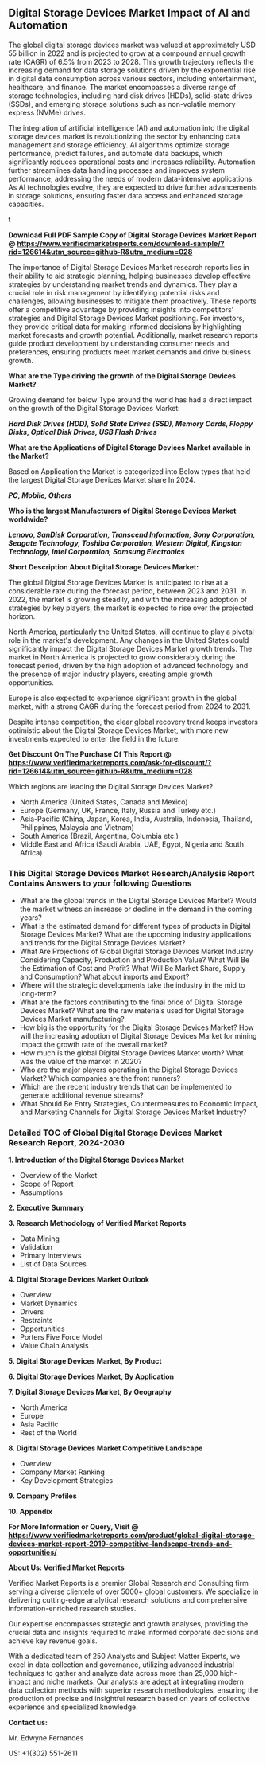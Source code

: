 <h2>Digital Storage Devices Market Impact of AI and Automation</h2><p>The global digital storage devices market was valued at approximately USD 55 billion in 2022 and is projected to grow at a compound annual growth rate (CAGR) of 6.5% from 2023 to 2028. This growth trajectory reflects the increasing demand for data storage solutions driven by the exponential rise in digital data consumption across various sectors, including entertainment, healthcare, and finance. The market encompasses a diverse range of storage technologies, including hard disk drives (HDDs), solid-state drives (SSDs), and emerging storage solutions such as non-volatile memory express (NVMe) drives.</p><p>The integration of artificial intelligence (AI) and automation into the digital storage devices market is revolutionizing the sector by enhancing data management and storage efficiency. AI algorithms optimize storage performance, predict failures, and automate data backups, which significantly reduces operational costs and increases reliability. Automation further streamlines data handling processes and improves system performance, addressing the needs of modern data-intensive applications. As AI technologies evolve, they are expected to drive further advancements in storage solutions, ensuring faster data access and enhanced storage capacities.</p>t</p><p id="" class=""><strong>Download Full PDF Sample Copy of Digital Storage Devices Market Report @ <a href="https://www.verifiedmarketreports.com/download-sample/?rid=126614&utm_source=github-R&utm_medium=028" target="_blank">https://www.verifiedmarketreports.com/download-sample/?rid=126614&utm_source=github-R&utm_medium=028</a></strong></p><p>The importance of&nbsp;Digital Storage Devices Market research reports lies in their ability to aid strategic planning, helping businesses develop effective strategies by understanding market trends and dynamics. They play a crucial role in risk management by identifying potential risks and challenges, allowing businesses to mitigate them proactively. These reports offer a competitive advantage by providing insights into competitors' strategies and Digital Storage Devices Market positioning. For investors, they provide critical data for making informed decisions by highlighting market forecasts and growth potential. Additionally, market research reports guide product development by understanding consumer needs and preferences, ensuring products meet market demands and drive business growth.</p><p><strong>What are the&nbsp;Type driving the growth of the Digital Storage Devices Market?</strong></p><p id="" class="">Growing demand for below Type around the world has had a direct impact on the growth of the Digital Storage Devices Market:</p><em><strong>Hard Disk Drives (HDD), Solid State Drives (SSD), Memory Cards, Floppy Disks, Optical Disk Drives, USB Flash Drives</strong></em></p><strong>What are the&nbsp;Applications&nbsp;of Digital Storage Devices Market available in the Market?</strong></p><p id="" class="">Based on Application the Market is categorized into Below types that held the largest Digital Storage Devices Market share In 2024.</p><em><strong>PC, Mobile, Others</strong></em></p><strong>Who is the largest Manufacturers of Digital Storage Devices Market worldwide?</strong></p><p><em><strong>Lenovo, SanDisk Corporation, Transcend Information, Sony Corporation, Seagate Technology, Toshiba Corporation, Western Digital, Kingston Technology, Intel Corporation, Samsung Electronics</strong></em></p><p id="" class=""><strong>Short Description About Digital Storage Devices Market:</strong></p><p>The global Digital Storage Devices Market is anticipated to rise at a considerable rate during the forecast period, between 2023 and 2031. In 2022, the market is growing steadily, and with the increasing adoption of strategies by key players, the market is expected to rise over the projected horizon.</p><p>North America, particularly the United States, will continue to play a pivotal role in the market's development. Any changes in the United States could significantly impact the Digital Storage Devices Market growth trends. The market in North America is projected to grow considerably during the forecast period, driven by the high adoption of advanced technology and the presence of major industry players, creating ample growth opportunities.</p><p>Europe is also expected to experience significant growth in the global market, with a strong CAGR during the forecast period from 2024 to 2031.</p><p>Despite intense competition, the clear global recovery trend keeps investors optimistic about the Digital Storage Devices Market, with more new investments expected to enter the field in the future.</p><p id="" class=""><strong>Get Discount On The Purchase Of This Report @ <a href="https://www.verifiedmarketreports.com/ask-for-discount/?rid=126614&utm_source=github-R&utm_medium=028" target="_blank">https://www.verifiedmarketreports.com/ask-for-discount/?rid=126614&utm_source=github-R&utm_medium=028</a></strong></p>Which regions are leading the Digital Storage Devices Market?</p><ul><li>North America (United States, Canada and Mexico)</li><li>Europe (Germany, UK, France, Italy, Russia and Turkey etc.)</li><li>Asia-Pacific (China, Japan, Korea, India, Australia, Indonesia, Thailand, Philippines, Malaysia and Vietnam)</li><li>South America (Brazil, Argentina, Columbia etc.)</li><li>Middle East and Africa (Saudi Arabia, UAE, Egypt, Nigeria and South Africa)</li></ul><h3 id="" class="">This Digital Storage Devices Market Research/Analysis Report Contains Answers to your following Questions</h3><ul><li>What are the global trends in the Digital Storage Devices Market? Would the market witness an increase or decline in the demand in the coming years?</li><li>What is the estimated demand for different types of products in Digital Storage Devices Market? What are the upcoming industry applications and trends for the Digital Storage Devices Market?</li><li>What Are Projections of Global Digital Storage Devices Market Industry Considering Capacity, Production and Production Value? What Will Be the Estimation of Cost and Profit? What Will Be Market Share, Supply and Consumption? What about imports and Export?</li><li>Where will the strategic developments take the industry in the mid to long-term?</li><li>What are the factors contributing to the final price of Digital Storage Devices Market? What are the raw materials used for Digital Storage Devices Market manufacturing?</li><li>How big is the opportunity for the Digital Storage Devices Market? How will the increasing adoption of Digital Storage Devices Market for mining impact the growth rate of the overall market?</li><li>How much is the global Digital Storage Devices Market worth? What was the value of the market In 2020?</li><li>Who are the major players operating in the Digital Storage Devices Market? Which companies are the front runners?</li><li>Which are the recent industry trends that can be implemented to generate additional revenue streams?</li><li>What Should Be Entry Strategies, Countermeasures to Economic Impact, and Marketing Channels for Digital Storage Devices Market Industry?</li></ul><h3 id="" class="">Detailed TOC of Global Digital Storage Devices Market Research Report, 2024-2030</h3><p id="" class=""><strong>1. Introduction of the Digital Storage Devices Market</strong></p><ul><li>Overview of the Market</li><li>Scope of Report</li><li>Assumptions</li></ul><p id="" class=""><strong>2. Executive Summary</strong></p><p id="" class=""><strong>3. Research Methodology of Verified Market Reports</strong></p><ul><li>Data Mining</li><li>Validation</li><li>Primary Interviews</li><li>List of Data Sources</li></ul><p id="" class=""><strong>4. Digital Storage Devices Market Outlook</strong></p><ul><li>Overview</li><li>Market Dynamics</li><li>Drivers</li><li>Restraints</li><li>Opportunities</li><li>Porters Five Force Model</li><li>Value Chain Analysis</li></ul><p id="" class=""><strong>5. Digital Storage Devices Market, By Product</strong></p><p id="" class=""><strong>6. Digital Storage Devices Market, By Application</strong></p><p id="" class=""><strong>7. Digital Storage Devices Market, By Geography</strong></p><ul><li>North America</li><li>Europe</li><li>Asia Pacific</li><li>Rest of the World</li></ul><p id="" class=""><strong>8. Digital Storage Devices Market Competitive Landscape</strong></p><ul><li>Overview</li><li>Company Market Ranking</li><li>Key Development Strategies</li></ul><p id="" class=""><strong>9. Company Profiles</strong></p><p id="" class=""><strong>10. Appendix</strong></p><p id="" class=""><strong>For More Information or Query, Visit @ <a href="https://www.verifiedmarketreports.com/product/global-digital-storage-devices-market-report-2019-competitive-landscape-trends-and-opportunities/" target="_blank">https://www.verifiedmarketreports.com/product/global-digital-storage-devices-market-report-2019-competitive-landscape-trends-and-opportunities/</a></strong></p><p id="" class=""><strong>About Us: Verified Market Reports</strong></p><p id="" class="">Verified Market Reports is a premier Global Research and Consulting firm serving a diverse clientele of over 5000+ global customers. We specialize in delivering cutting-edge analytical research solutions and comprehensive information-enriched research studies.</p><p id="" class="">Our expertise encompasses strategic and growth analyses, providing the crucial data and insights required to make informed corporate decisions and achieve key revenue goals.</p><p id="" class="">With a dedicated team of 250 Analysts and Subject Matter Experts, we excel in data collection and governance, utilizing advanced industrial techniques to gather and analyze data across more than 25,000 high-impact and niche markets. Our analysts are adept at integrating modern data collection methods with superior research methodologies, ensuring the production of precise and insightful research based on years of collective experience and specialized knowledge.</p><p id="" class=""><strong>Contact us:</strong></p><p id="" class="">Mr. Edwyne Fernandes</p><p id="" class="">US: +1(302) 551-2611</p>